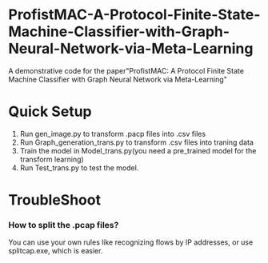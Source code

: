 # ProfistMAC-A-Protocol-Finite-State-Machine-Classifier-with-Graph-Neural-Network-via-Meta-Learning
A demonstrative code for the paper"ProfistMAC: A Protocol Finite State Machine Classifier with Graph Neural Network via Meta-Learning"

# Quick Setup
1. Run gen_image.py to transform .pacp files into .csv files
2. Run Graph_generation_trans.py to transform .csv files into traning data
3. Train the model in Model_trans.py(you need a pre_trained model for the transform learning)
4. Run Test_trans.py to test the model.

# TroubleShoot
### How to split the .pcap files?
You can use your own rules like recognizing flows by IP addresses, or use splitcap.exe, which is easier.
